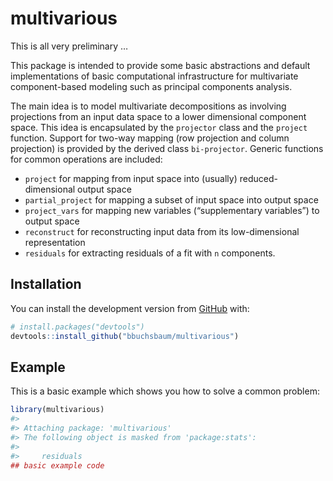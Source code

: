 
<!-- README.md is generated from README.Rmd. Please edit that file -->

# multivarious

<!-- badges: start -->

<!-- badges: end -->

This is all very preliminary …

This package is intended to provide some basic abstractions and default
implementations of basic computational infrastructure for multivariate
component-based modeling such as principal components analysis.

The main idea is to model multivariate decompositions as involving
projections from an input data space to a lower dimensional component
space. This idea is encapsulated by the `projector` class and the
`project` function. Support for two-way mapping (row projection and
column projection) is provided by the derived class `bi-projector`.
Generic functions for common operations are included:

  - `project` for mapping from input space into (usually)
    reduced-dimensional output space
  - `partial_project` for mapping a subset of input space into output
    space
  - `project_vars` for mapping new variables (“supplementary variables”)
    to output space
  - `reconstruct` for reconstructing input data from its low-dimensional
    representation
  - `residuals` for extracting residuals of a fit with `n` components.

## Installation

You can install the development version from
[GitHub](https://github.com/) with:

``` r
# install.packages("devtools")
devtools::install_github("bbuchsbaum/multivarious")
```

## Example

This is a basic example which shows you how to solve a common problem:

``` r
library(multivarious)
#> 
#> Attaching package: 'multivarious'
#> The following object is masked from 'package:stats':
#> 
#>     residuals
## basic example code
```
